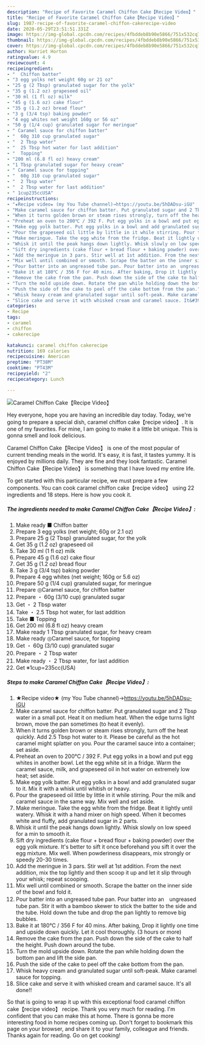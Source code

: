 ```yaml
---
description: "Recipe of Favorite Caramel Chiffon Cake【Recipe Video】"
title: "Recipe of Favorite Caramel Chiffon Cake【Recipe Video】"
slug: 1987-recipe-of-favorite-caramel-chiffon-cakerecipe-video
date: 2020-05-29T23:51:51.331Z
image: https://img-global.cpcdn.com/recipes/4fbddeb8b90e5866/751x532cq70/caramel-chiffon-cakerecipe-video-recipe-main-photo.jpg
thumbnail: https://img-global.cpcdn.com/recipes/4fbddeb8b90e5866/751x532cq70/caramel-chiffon-cakerecipe-video-recipe-main-photo.jpg
cover: https://img-global.cpcdn.com/recipes/4fbddeb8b90e5866/751x532cq70/caramel-chiffon-cakerecipe-video-recipe-main-photo.jpg
author: Harriet Horton
ratingvalue: 4.9
reviewcount: 4
recipeingredient:
- "  Chiffon batter"
- "3 egg yolks net weight 60g or 21 oz"
- "25 g (2 Tbsp) granulated sugar for the yolk"
- "35 g (1.2 oz) grapeseed oil"
- "30 ml (1 fl oz) milk"
- "45 g (1.6 oz) cake flour"
- "35 g (1.2 oz) bread flour"
- "3 g (3/4 tsp) baking powder"
- "4 egg whites net weight 160g or 56 oz"
- "50 g (1/4 cup) granulated sugar for meringue"
- " Caramel sauce for chiffon batter"
- "  60g 310 cup granulated sugar"
- "  2 Tbsp water"
- "  25 Tbsp hot water for last addition"
- "  Topping"
- "200 ml (6.8 fl oz) heavy cream"
- "1 Tbsp granulated sugar for heavy cream"
- " Caramel sauce for topping"
- "  60g 310 cup granulated sugar"
- "  2 Tbsp water"
- "  2 Tbsp water for last addition"
- " 1cup235ccUSA"
recipeinstructions:
- "★Recipe video★ (my You Tube channel)→https://youtu.be/5hDADsu-iGU"
- "Make caramel sauce for chiffon batter. Put granulated sugar and 2 Tbsp water in a small pot. Heat it on medium heat. When the edge turns light brown, move the pan sometimes (to heat it evenly)."
- "When it turns golden brown or steam rises strongly, turn off the heat quickly. Add 2.5 Tbsp hot water to it. Please be careful as the hot caramel might splatter on you. Pour the caramel sauce into a container; set aside."
- "Preheat an oven to 200℃ / 392 F. Put egg yolks in a bowl and put egg whites in another bowl. Let the egg white sit in a fridge. Warm the caramel sauce, milk, and grapeseed oil in hot water on extremely low heat; set aside."
- "Make egg yolk batter. Put egg yolks in a bowl and add granulated sugar to it. Mix it with a whisk until whitish or heavy."
- "Pour the grapeseed oil little by little in it while stirring. Pour the milk and caramel sauce in the same way. Mix well and set aside."
- "Make meringue. Take the egg white from the fridge. Beat it lightly until watery. Whisk it with a hand mixer on high speed. When it becomes white and fluffy, add granulated sugar in 2 parts."
- "Whisk it until the peak hangs down lightly. Whisk slowly on low speed for a min to smooth it."
- "Sift dry ingredients (cake flour + bread flour + baking powder) over the egg yolk mixture. It&#39;s better to sift it once beforehand you sift it over the egg mixture. Mix well. When powderiness disappears, mix strongly or speedy 20-30 times."
- "Add the meringue in 3 pars. Stir well at 1st addition. From the next addition, mix the top lightly and then scoop it up and let it slip through your whisk; repeat scooping."
- "Mix well until combined or smooth. Scrape the batter on the inner side of the bowl and fold it."
- "Pour batter into an ungreased tube pan. Pour batter into an　ungreased tube pan. Stir it with a bamboo skewer to stick the batter to the side and the tube. Hold down the tube and drop the pan lightly to remove big bubbles."
- "Bake it at 180℃ / 356 F for 40 mins. After baking, Drop it lightly one time and upside down quickly. Let it cool thoroughly. (3 hours or more)"
- "Remove the cake from the pan. Push down the side of the cake to half the height. Push down around the tube."
- "Turn the mold upside down. Rotate the pan while holding down the bottom pan and lift the side pan."
- "Push the side of the cake to peel off the cake bottom from the pan."
- "Whisk heavy cream and granulated sugar until soft-peak. Make caramel sauce for topping."
- "Slice cake and serve it with whisked cream and caramel sauce. It&#39;s all done!!"
categories:
- Recipe
tags:
- caramel
- chiffon
- cakerecipe

katakunci: caramel chiffon cakerecipe 
nutrition: 169 calories
recipecuisine: American
preptime: "PT38M"
cooktime: "PT43M"
recipeyield: "2"
recipecategory: Lunch

---
```



![Caramel Chiffon Cake【Recipe Video】](https://img-global.cpcdn.com/recipes/4fbddeb8b90e5866/751x532cq70/caramel-chiffon-cakerecipe-video-recipe-main-photo.jpg)

Hey everyone, hope you are having an incredible day today. Today, we're going to prepare a special dish, caramel chiffon cake【recipe video】. It is one of my favorites. For mine, I am going to make it a little bit unique. This is gonna smell and look delicious.

Caramel Chiffon Cake【Recipe Video】 is one of the most popular of current trending meals in the world. It's easy, it is fast, it tastes yummy. It is enjoyed by millions daily. They are fine and they look fantastic. Caramel Chiffon Cake【Recipe Video】 is something that I have loved my entire life.




To get started with this particular recipe, we must prepare a few components. You can cook caramel chiffon cake【recipe video】 using 22 ingredients and 18 steps. Here is how you cook it.

<!--inarticleads1-->

##### The ingredients needed to make Caramel Chiffon Cake【Recipe Video】:

1. Make ready  ■ Chiffon batter
1. Prepare 3 egg yolks (net weight; 60g or 2.1 oz)
1. Prepare 25 g (2 Tbsp) granulated sugar, for the yolk
1. Get 35 g (1.2 oz) grapeseed oil
1. Take 30 ml (1 fl oz) milk
1. Prepare 45 g (1.6 oz) cake flour
1. Get 35 g (1.2 oz) bread flour
1. Take 3 g (3/4 tsp) baking powder
1. Prepare 4 egg whites (net weight; 160g or 5.6 oz)
1. Prepare 50 g (1/4 cup) granulated sugar, for meringue
1. Prepare  ◎Caramel sauce, for chiffon batter
1. Prepare  ・ 60g (3/10 cup) granulated sugar
1. Get  ・ 2 Tbsp water
1. Take  ・ 2.5 Tbsp hot water, for last addition
1. Take  ■ Topping
1. Get 200 ml (6.8 fl oz) heavy cream
1. Make ready 1 Tbsp granulated sugar, for heavy cream
1. Make ready  ◎Caramel sauce, for topping
1. Get  ・ 60g (3/10 cup) granulated sugar
1. Prepare  ・ 2 Tbsp water
1. Make ready  ・ 2 Tbsp water, for last addition
1. Get  ※1cup=235cc(USA)




<!--inarticleads2-->

##### Steps to make Caramel Chiffon Cake【Recipe Video】:

1. ★Recipe video★ (my You Tube channel)→https://youtu.be/5hDADsu-iGU
1. Make caramel sauce for chiffon batter. Put granulated sugar and 2 Tbsp water in a small pot. Heat it on medium heat. When the edge turns light brown, move the pan sometimes (to heat it evenly).
1. When it turns golden brown or steam rises strongly, turn off the heat quickly. Add 2.5 Tbsp hot water to it. Please be careful as the hot caramel might splatter on you. Pour the caramel sauce into a container; set aside.
1. Preheat an oven to 200℃ / 392 F. Put egg yolks in a bowl and put egg whites in another bowl. Let the egg white sit in a fridge. Warm the caramel sauce, milk, and grapeseed oil in hot water on extremely low heat; set aside.
1. Make egg yolk batter. Put egg yolks in a bowl and add granulated sugar to it. Mix it with a whisk until whitish or heavy.
1. Pour the grapeseed oil little by little in it while stirring. Pour the milk and caramel sauce in the same way. Mix well and set aside.
1. Make meringue. Take the egg white from the fridge. Beat it lightly until watery. Whisk it with a hand mixer on high speed. When it becomes white and fluffy, add granulated sugar in 2 parts.
1. Whisk it until the peak hangs down lightly. Whisk slowly on low speed for a min to smooth it.
1. Sift dry ingredients (cake flour + bread flour + baking powder) over the egg yolk mixture. It&#39;s better to sift it once beforehand you sift it over the egg mixture. Mix well. When powderiness disappears, mix strongly or speedy 20-30 times.
1. Add the meringue in 3 pars. Stir well at 1st addition. From the next addition, mix the top lightly and then scoop it up and let it slip through your whisk; repeat scooping.
1. Mix well until combined or smooth. Scrape the batter on the inner side of the bowl and fold it.
1. Pour batter into an ungreased tube pan. Pour batter into an　ungreased tube pan. Stir it with a bamboo skewer to stick the batter to the side and the tube. Hold down the tube and drop the pan lightly to remove big bubbles.
1. Bake it at 180℃ / 356 F for 40 mins. After baking, Drop it lightly one time and upside down quickly. Let it cool thoroughly. (3 hours or more)
1. Remove the cake from the pan. Push down the side of the cake to half the height. Push down around the tube.
1. Turn the mold upside down. Rotate the pan while holding down the bottom pan and lift the side pan.
1. Push the side of the cake to peel off the cake bottom from the pan.
1. Whisk heavy cream and granulated sugar until soft-peak. Make caramel sauce for topping.
1. Slice cake and serve it with whisked cream and caramel sauce. It&#39;s all done!!




So that is going to wrap it up with this exceptional food caramel chiffon cake【recipe video】 recipe. Thank you very much for reading. I'm confident that you can make this at home. There is gonna be more interesting food in home recipes coming up. Don't forget to bookmark this page on your browser, and share it to your family, colleague and friends. Thanks again for reading. Go on get cooking!

